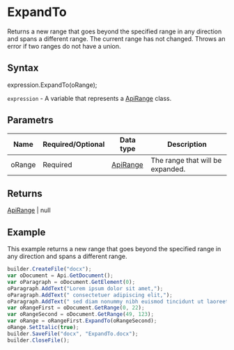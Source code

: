 # ExpandTo

Returns a new range that goes beyond the specified range in any direction and spans a different range. The current range has not changed. Throws an error if two ranges do not have a union.

## Syntax

expression.ExpandTo(oRange);

`expression` - A variable that represents a [ApiRange](../ApiRange.md) class.

## Parametrs

| **Name** | **Required/Optional** | **Data type** | **Description** |
| ------------- | ------------- | ------------- | ------------- |
| oRange | Required | [ApiRange](../ApiRange.md) | The range that will be expanded. |

## Returns

[ApiRange](../ApiRange.md) &#124; null

## Example

This example returns a new range that goes beyond the specified range in any direction and spans a different range.

```javascript
builder.CreateFile("docx");
var oDocument = Api.GetDocument();
var oParagraph = oDocument.GetElement(0);
oParagraph.AddText("Lorem ipsum dolor sit amet,");
oParagraph.AddText(" consectetuer adipiscing elit,");
oParagraph.AddText(" sed diam nonummy nibh euismod tincidunt ut laoreet dolore magna aliquam erat volutpat.");
var oRangeFirst = oDocument.GetRange(0, 22);
var oRangeSecond = oDocument.GetRange(49, 123);
var oRange = oRangeFirst.ExpandTo(oRangeSecond);
oRange.SetItalic(true);
builder.SaveFile("docx", "ExpandTo.docx");
builder.CloseFile();
```